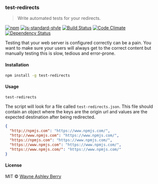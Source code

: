 ### test-redirects

> Write automated tests for your redirects.

[![npm](http://img.shields.io/npm/v/test-redirects.svg?style=flat)](https://www.npmjs.com/package/test-redirects)
[![js-standard-style](https://img.shields.io/badge/code%20style-standard-brightgreen.svg)](http://standardjs.com/)
[![Build Status](https://travis-ci.org/wayneashleyberry/test-redirects.svg?branch=master)](https://travis-ci.org/wayneashleyberry/test-redirects)
[![Code Climate](https://codeclimate.com/github/wayneashleyberry/test-redirects/badges/gpa.svg)](https://codeclimate.com/github/wayneashleyberry/test-redirects)
[![Dependency Status](https://david-dm.org/wayneashleyberry/test-redirects.svg)](https://david-dm.org/wayneashleyberry/test-redirects)

Testing that your web server is configured correctly can be a pain. You want to
make sure your users will always get to the correct content but manually
testing this is slow, tedious and error-prone.

#### Installation

```sh
npm install -g test-redirects
```

#### Usage

```sh
test-redirects
```

The script will look for a file called `test-redirects.json`. This file should
contain an object where the keys are the origin url and values are the expected
destination after being redirected.

```json
{
  "http://npmjs.com": "https://www.npmjs.com/",
  "http://www.npmjs.com": "https://www.npmjs.com/",
  "https://npmjs.com": "https://www.npmjs.com/",
  "https://www.npmjs.com": "https://www.npmjs.com/",
  "https://www.npmjs.com/": "https://www.npmjs.com/"
}
```

#### License

MIT © [Wayne Ashley Berry](http://www.wayneashleyberry.com)
